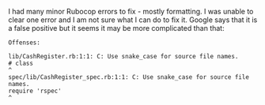 I had many minor Rubocop errors to fix - mostly formatting.  I was unable to clear one error and I am not sure what I can do to fix it.  Google says that it is a false positive but it seems it may be more complicated than that:

```
Offenses:

lib/CashRegister.rb:1:1: C: Use snake_case for source file names.
# class
^
spec/lib/CashRegister_spec.rb:1:1: C: Use snake_case for source file names.
require 'rspec'
^
```
